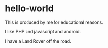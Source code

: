 # hello-world

This is produced by me for educational reasons.

I like PHP and javascript and android.

I have a Land Rover off the road.
